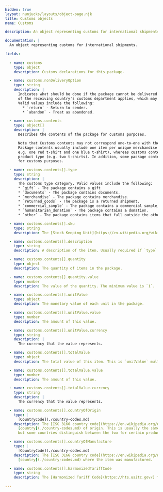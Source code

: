 ```yaml
---
hidden: true
layout: nunjucks/layouts/object-page.njk
title: Customs objects
name: Customs

description: An object representing customs for international shipments.

documentation: |
  An object representing customs for international shipments.

fields:
   
  - name: customs
    type: object
    description: Customs declarations for this package.

  - name: customs.nonDeliveryOption
    type: string
    description: |
      Indicates what should be done if the package cannot be delivered. If `undefined`, the default behavior
      of the receiving country's customs department applies, which may incur charges.
      Valid values include the following:
        * `return` - Return to sender.
        * `abandon` - Treat as abandoned.

  - name: customs.contents
    type: object[]
    description: |
      Describes the contents of the package for customs purposes.

      Note that Customs contents may not correspond one-to-one with the package contents.
      Package contents usually include one item per unique merchandise SKU
      e.g. one red t-shirt and one blue t-shirt), whereas customs contents are often grouped by
      product type (e.g. two t-shirts). In addition, some package contents don't need to be declared
      for customs purposes.

  - name: customs.contents[].type
    type: string
    description: |
      The customs type category. Valid values include the following:
      * `gift` - The package contains a gift
      * `documents` - The package contains documents.
      * `merchandise` - The package contains merchandise.
      * `returned_goods` - The package is a returned shipment.
      * `commercial_sample` - The package contains a commercial sample, such as a flooring sample.
      * `humanitarian_donation` - The package contains a donation.
      * `other` - The package contains items that fall outside the other categories.

  - name: customs.contents[].sku
    type: string
    description: The [Stock Keeping Unit](https://en.wikipedia.org/wiki/Stock_keeping_unit). This string will be between `0` and `100` characters and will not contain newline characters.

  - name: customs.contents[].description
    type: string
    description: A description of the item. Usually required if `type` is `other`. This string will be between `0` and `1000` characters and will not contain newline characters.

  - name: customs.contents[].quantity
    type: object
    description: The quantity of items in the package.

  - name: customs.contents[].quantity.value
    type: number
    description: The value of the quantity. The minimum value is `1`.

  - name: customs.contents[].unitValue
    type: object
    description: The monetary value of each unit in the package.

  - name: customs.contents[].unitValue.value
    type: number
    description: The amount of this value.

  - name: customs.contents[].unitValue.currency
    type: string
    description: |
      The currency that the value represents.

  - name: customs.contents[].totalValue
    type: object
    description: The total value of this item. This is `unitValue` multiplied by `quantity`.

  - name: customs.contents[].totalValue.value
    type: number
    description: The amount of this value.

  - name: customs.contents[].totalValue.currency
    type: string
    description: |
      The currency that the value represents.

  - name: customs.contents[].countryOfOrigin
    type: |
      [CountryCode](./country-codes.md)
    description: The [ISO 3166 country code](https://en.wikipedia.org/wiki/List_of_ISO_3166_country_codes) for the
      [country](./country-codes.md) of origin. This is usually the same as `countryOfManufacture`,
      but some countries distinguish between the two for certain products.

  - name: customs.contents[].countryOfManufacture
    type: |
      [CountryCode](./country-codes.md)
    description: The [ISO 3166 country code](https://en.wikipedia.org/wiki/List_of_ISO_3166_country_code) for the
      [country](./country-codes.md) where the item was manufactured.

  - name: customs.contents[].harmonizedTariffCode
    type: string
    description: The [Harmonized Tariff Code](https://hts.usitc.gov/) for the item. This string must be between `0` and `30` characters and must not contain newline characters.
    
---    
```

